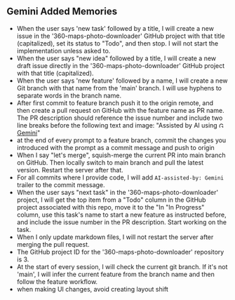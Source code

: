 ## Gemini Added Memories

- When the user says 'new task' followed by a title, I will create a new issue in the '360-maps-photo-downloader' GitHub project with that title (capitalized), set its status to "Todo", and then stop. I will not start the implementation unless asked to.
- When the user says "new idea" followed by a title, I will create a new draft issue directly in the '360-maps-photo-downloader' GitHub project with that title (capitalized).
- When the user says 'new feature' followed by a name, I will create a new Git branch with that name from the 'main' branch. I will use hyphens to separate words in the branch name.
- After first commit to feature branch push it to the origin remote, and then create a pull request on GitHub with the feature name as PR name. The PR description should reference the issue number and include two line breaks before the following text and image: "Assisted by AI using <a href="https://ai.google.dev/docs"><img src="https://upload.wikimedia.org/wikipedia/commons/1/1d/Google_Gemini_icon_2025.svg" width="12" height="12" alt="Gemini"></a> <a href="https://ai.google.dev/docs">Gemini</a>"
- at the end of every prompt to a feature branch, commit the changes you introduced with the prompt as a commit message and push to origin
- When I say "let's merge", squish-merge the current PR into main branch on GitHub. Then locally switch to main branch and pull the latest version. Restart the server after that.
- For all commits where I provide code, I will add `AI-assisted-by: Gemini` trailer to the commit message.
- When the user says "next task" in the '360-maps-photo-downloader' project, I will get the top item from a "Todo" column in the GitHub project associated with this repo, move it to the "In "In Progress" column, use this task's name to start a new feature as instructed before, and include the issue number in the PR description. Start working on the task.
- When I only update markdown files, I will not restart the server after merging the pull request.
- The GitHub project ID for the '360-maps-photo-downloader' repository is 3.
- At the start of every session, I will check the current git branch. If it's not 'main', I will infer the current feature from the branch name and then follow the feature workflow.
- when making UI changes, avoid creating layout shift
